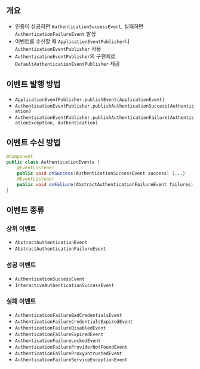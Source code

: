 ## 개요
- 인증이 성공하면 `AuthenticationSuccessEvent`, 실패하면 `AuthenticationFailureEvent` 발생
- 이벤트를 수신할 때 `ApplicationEventPublisher`나 `AuthenticationEventPublisher` 사용
- `AuthenticatinoEventPublisher`의 구현체로 `DefaultAuthenticationEventPublisher` 제공
## 이벤트 발행 방법
- `ApplicationEventPublisher.publishEvent(ApplicationEvent)`
- `AuthenticationEventPublisher.publishAuthenticationSuccess(Authentication)`
- `AuthenticationEventPublisher.publishAuthenticationFailure(AuthenticationException, Authentication)`
## 이벤트 수신 방법
```java
@Component
public class AuthenticationEvents {
	@EventListener
	public void onSuccess(AuthenticationSuccessEvent success) {...}
	@EventListener
	public void onFaliure(AbstractAuthenticationFailureEvent failures) {...}
}
```
## 이벤트 종류
### 상위 이벤트
- `AbstractAuthenticationEvent`
- `AbstractAuthenticationFailureEvent`
### 성공 이벤트
- `AuthenticationSuccessEvent`
- `InteractiveAuthenticationSuccessEvent`
### 실패 이벤트
- `AuthenticationFailureBadCredentialsEvent`
- `AuthenticationFailureCredentialsExpiredEvent`
- `AuthenticationFailureDisabledEvent`
- `AuthenticationFailureExpiredEvent`
- `AuthenticationFailureLockedEvent`
- `AuthenticationFailureProviderNotFoundEvent`
- `AuthenticationFailureProxyUntrustedEvent`
- `AuthenticationFailureServiceExceptionEvent`